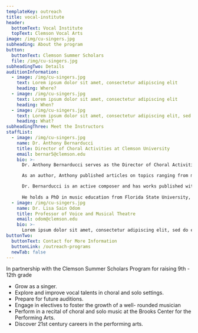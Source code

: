 ```yaml
---
templateKey: outreach
title: vocal-institute
header:
  bottomText: Vocal Institute
  topText: Clemson Vocal Arts
image: /img/cu-singers.jpg
subheading: About the program
button:
  buttonText: Clemson Summer Scholars
  file: /img/cu-singers.jpg
subheadingTwo: Details
auditionInformation:
  - image: /img/cu-singers.jpg
    text: Lorem ipsum dolor sit amet, consectetur adipiscing elit
    heading: Where?
  - image: /img/cu-singers.jpg
    text: Lorem ipsum dolor sit amet, consectetur adipiscing elit
    heading: When? 
  - image: /img/cu-singers.jpg
    text: Lorem ipsum dolor sit amet, consectetur adipiscing elit, sed do eiusmod tempor incididunt ut labore et dolore magna aliqua. Ut enim ad minim veniam, quis nostrud exercitation ullamco laboris nisi ut aliquip ex ea commodo consequat. Duis aute irure dolor in reprehenderit in voluptate velit esse cillum dolore eu fugiat nulla pariatur. Excepteur sint occaecat cupidatat non proident, sunt in culpa qui officia deserunt mollit anim id est laborum.
    heading: What?
subheadingThree: Meet the Instructors
staffList:
  - image: /img/cu-singers.jpg
    name: Dr. Anthony Bernarducci
    title: Director of Choral Activities at Clemson University
    email: bernar5@clemson.edu
    bio: >-
      Dr. Anthony Bernarducci serves as the Director of Choral Activities at Clemson University where conducts the Men’s Choir, Cantorei and Clemson University Singers. He also teaches courses in music theory and composition.

      As an author, Anthony published articles on topics ranging from music education to performance practice. Most recently GIA Publications has released his book titled "Listening Awareness: Build Independent Creative Listeners In Choir".   

      Dr. Bernarducci is an active composer and has works published with GIA Publications, Hinshaw Music, and ECS Publishing Group. He has received commissions and performances from leading ensembles and organizations such as The Westminster Williamson Voices, The St. Olaf Choir, and The United States Soldiers Chorus. His compositions have been performed around the world by choral ensembles in Korea, Slovenia, Italy, and South Africa and on such notable stages as Carnegie Hall, Severance Hall, Mechanics Hall, and Heinz Hall. 
      
      ​He holds a PhD in music education from Florida State University, a Master of Music in conducting from the University of Arizona, and a Bachelor of music education from Westminster Choir College.  
  - image: /img/cu-singers.jpg
    name: Dr. Lisa Sain Odom
    title: Professor of Voice and Musical Theatre
    email: odom@clemson.edu
    bio: >-
      Lorem ipsum dolor sit amet, consectetur adipiscing elit, sed do eiusmod tempor incididunt ut labore et dolore magna aliqua. Ut enim ad minim veniam, quis nostrud exercitation
buttonTwo:
  buttonText: Contact for More Information
  buttonLink: /outreach-programs
  newTab: false
---
```

​In partnership with the Clemson Summer Scholars Program for raising 9th - 12th grade
  - Grow as a singer. 
  - Explore and improve vocal talents in choral and solo 
  settings. 
  - Prepare for future auditions. 
  - Engage in electives to foster the growth of a well-
  rounded musician 
  - Perform in a recital of choral and solo music at the 
  Brooks Center for the Performing Arts. 
  - Discover 21st century careers in the performing arts. 